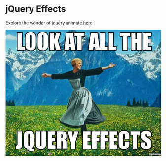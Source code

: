 jQuery Effects
=======

Explore the wonder of jquery animate [here](http://jquery-effects.herokuapp.com/)

![](assets/look.jpg?raw=true)